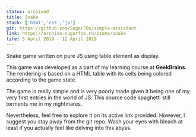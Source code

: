 ```yaml
---
status: archived
title: Snake
stack: ['html','css','js']
git: https://github.com/SugarF0x/simple-assistant
link: https://archive.sugarfox.ru/items/snake
life: 5 April 2019 - 12 April 2019
---
```


Snake game written on pure JS using table element as display.
<!--more-->
This game was developed as a part of my learning course at **GeekBrains**. The rendering is based on a HTML table
with its cells being colored according to the game state.

The game is really simple and is very poorly made given it being one of my very first entries in the world of JS.
This source code spaghetti still torments me in my nightmares.

Nevertheless, feel free to explore it on its active link provided. However, I suggest you stay away from the git repo.
Wash your eyes with bleach at least if you actually feel like delving into this abyss. 

